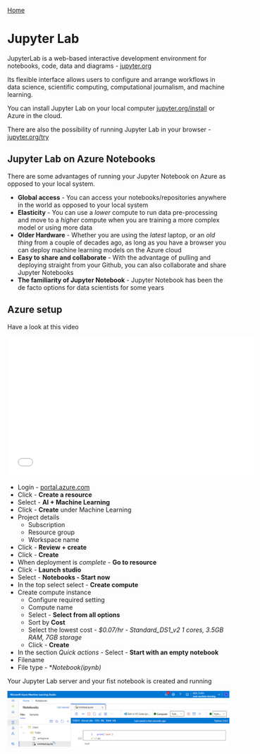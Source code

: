 [Home](./README.md)

# Jupyter Lab
JupyterLab is a web-based interactive development environment for notebooks, code, data and diagrams - [jupyter.org](https://jupyter.org)

Its flexible interface allows users to configure and arrange workflows in data science, scientific computing, computational journalism, and machine learning.

You can install Jupyter Lab on your local computer [jupyter.org/install](https://jupyter.org/install) or Azure in the cloud.

There are also the possibility of running Jupyter Lab in your browser - [jupyter.org/try](https://jupyter.org/try)

## Jupyter Lab on Azure Notebooks
There are some advantages of running your Jupyter Notebook on Azure as opposed to your local system.

- **Global access** - You can access your notebooks/repositories anywhere in the world as opposed to your local system
- **Elasticity** - You can use a *lower* compute to run data pre-processing and move to a *higher* compute when you are training a more complex model or using more data
- **Older Hardware** - Whether you are using the *latest* laptop, or an *old thing* from a couple of decades ago, as long as you have a browser you can deploy machine learning models on the Azure cloud
- **Easy to share and collaborate** - With the advantage of pulling and deploying straight from your Github, you can also collaborate and share Jupyter Notebooks
- **The familiarity of Jupyter Notebook** - Jupyter Notebook has been the de facto options for data scientists for some years

## Azure setup
Have a look at this video
<iframe width="560" height="315" src="./video/createjupyterlab.mp4" 
frameborder="0" allow="accelerometer; autoplay=false; encrypted-media; gyroscope; picture-in-picture" allowfullscreen></iframe>


- Login - [portal.azure.com](https://portal.azure.com)
- Click - **Create a resource**
- Select - **AI + Machine Learning**
- Click - **Create** under Machine Learning
- Project details
    - Subscription
    - Resource group
    - Workspace name
- Click - **Review + create**
- Click - **Create**
- When deployment is *complete* - **Go to resource**
- Click - **Launch studio**
- Select - **Notebooks - Start now**
- In the top select select - **Create compute**
- Create compute instance
    - Configure required setting
    - Compute name
    - Select - **Select from all options**
    - Sort by **Cost**
    - Select the lowest cost - *$0.07/hr - Standard_DS1_v2 1 cores, 3.5GB RAM, 7GB storage*
    - Click - **Create**
- In the section *Quick actions* - Select - **Start with an empty notebook**
- Filename
- File type - **Notebook(*ipynb)**

Your Jupyter Lab server and your fist notebook is created and running

![](https://github.com/TueHellsternKea/study/raw/main/azure/image/azure_jupyter_lab_running.jpg)


